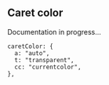 ## Caret color

Documentation in progress...

```
caretColor: {
  a: "auto",
  t: "transparent",
  cc: "currentcolor",
},
```